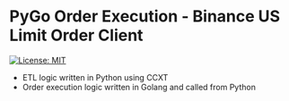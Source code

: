 # PyGo Order Execution - Binance US Limit Order Client

[![License: MIT](https://img.shields.io/badge/License-MIT-yellow.svg)](https://opensource.org/licenses/MIT)

- ETL logic written in Python using CCXT
- Order execution logic written in Golang and called from Python 
